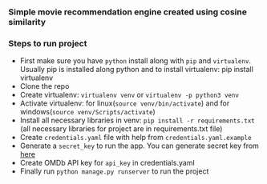 ### Simple movie recommendation engine created using cosine similarity

### Steps to run project
- First make sure you have `python` install along with `pip` and `virtualenv`. Usually pip is installed along python and to install virtualenv: pip install virtualenv
- Clone the repo
- Create virtualenv: `virtualenv venv` or `virtualenv -p python3 venv`
- Activate virtualenv: for linux(`source venv/bin/activate`) and for windows(`source venv/Scripts/activate`)
- Install all necessary libraries in venv: `pip install -r requirements.txt` (all necessary libraries for project are in requirements.txt file)
- Create `credentials.yaml` file with help from `credentials.yaml.example`
- Generate a `secret_key` to run the app. You can generate secret key from [here](https://djecrety.ir/)
- Create OMDb API key for `api_key` in credentials.yaml
- Finally run `python manage.py runserver` to run the project
